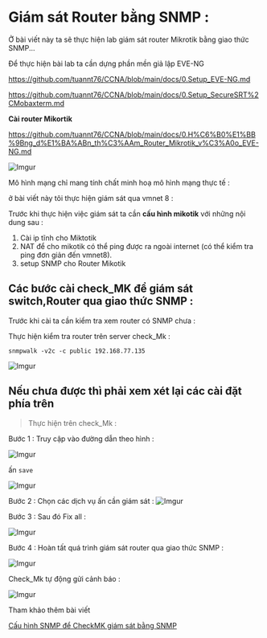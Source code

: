 
# Giám sát Router bằng SNMP :


Ở bài viết này ta sẽ thực hiện lab giám sát router Mikrotik bằng giao thức SNMP...

Để thực hiện bài lab ta cần dựng phần mền giả lập EVE-NG

https://github.com/tuannt76/CCNA/blob/main/docs/0.Setup_EVE-NG.md

https://github.com/tuannt76/CCNA/blob/main/docs/0.Setup_SecureSRT%2CMobaxterm.md

**Cài router Mikortik**

https://github.com/tuannt76/CCNA/blob/main/docs/0.H%C6%B0%E1%BB%9Bng_d%E1%BA%ABn_th%C3%AAm_Router_Mikrotik_v%C3%A0o_EVE-NG.md

![Imgur](https://i.imgur.com/XQzoYNb.png)

Mô hình mạng chỉ mang tính chất minh hoạ mô hình mạng thực tế :


ở bài viết này tôi thực hiện giám sát qua vmnet 8 :

Trước khi thực hiện việc giám sát ta cần **cấu hình mikotik** với những nội dung sau :

1. Cài ip tĩnh cho Miktotik
2. NAT để cho mikotik có thể ping được ra ngoài internet (có thể kiểm tra ping đơn giản đến vmnet8).
3. setup SNMP cho Router Mikotik


## Các bước cài check_MK để giám sát switch,Router qua giao thức SNMP :

Trước khi cài ta cần kiểm tra xem router có SNMP chưa :

Thực hiện kiểm tra router trên server check_Mk  :

```
snmpwalk -v2c -c public 192.168.77.135
```

![Imgur](https://i.imgur.com/jAaKUGL.png)

**<h2>Nếu chưa được thì phải xem xét lại các cài đặt phía trên**</h2>

>Thực hiện trên check_Mk :


Bước 1 : Truy cập vào đường dẫn theo hình :

![Imgur](https://i.imgur.com/tn8JNac.png)

ấn ``save``

![Imgur](https://i.imgur.com/9bNVbrq.png)

Bước 2 : Chọn các dịch vụ ấn cần giám sát :
![Imgur](https://i.imgur.com/iUw73ac.png)

Bước 3 : Sau đó Fix all :

![Imgur](https://i.imgur.com/jMhvF8g.png)

Bước 4 : Hoàn tất quá trình giám sát router qua giao thức SNMP :

![Imgur](https://i.imgur.com/bDKttXh.png)

Check_Mk tự động gửi cảnh báo :

![Imgur](https://i.imgur.com/gmnaWrM.png)

Tham khảo thêm bài viết 

[Cấu hình SNMP để CheckMK giám sát bằng SNMP](https://docs.google.com/document/d/1TbI46OWf7iUFGMwfoPauLQ1WwGwiToKuvA7H_lMTpxM/edit?usp=sharing)